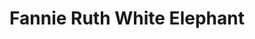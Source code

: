 ---
title: "Fannie Ruth White Elephant"
url: /blytheville/fannie-ruth-white-elephant/
shop: charity
---
